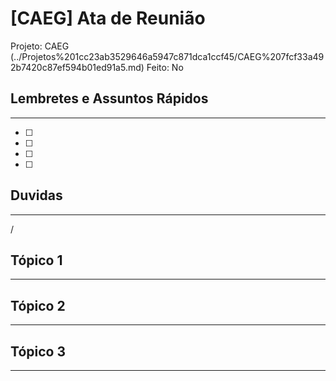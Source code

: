 # [CAEG] Ata de Reunião

Projeto: CAEG (../Projetos%201cc23ab3529646a5947c871dca1ccf45/CAEG%207fcf33a492b7420c87ef594b01ed91a5.md)
Feito: No

## Lembretes e Assuntos Rápidos

---

- [ ]  
- [ ]  
- [ ]  
- [ ]  

## Duvidas

---

/

## Tópico 1

---

## Tópico 2

---

## Tópico 3

---